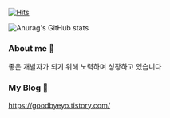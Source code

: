 <!--
### Effort With  👋

**goodbyeyo/goodbyeyo** is a ✨ _special_ ✨ repository because its `README.md` (this file) appears on your GitHub profile.

Here are some ideas to get you started:

- 🔭 I’m currently working on ...
- 🌱 I’m currently learning ...
- 👯 I’m looking to collaborate on ...
- 🤔 I’m looking for help with ...
- 💬 Ask me about ...
- 📫 How to reach me: ...
- 😄 Pronouns: ...
- ⚡ Fun fact: ...
lightgrey
![header](https://img.shields.io/badge/Oracle-blue)
![header](https://img.shields.io/badge/PostgreSQL-blue)
![header](https://img.shields.io/badge/MySQL-blue)
-->
<!--
### FaborTech  List

![header](https://img.shields.io/badge/Java-red)
![header](https://img.shields.io/badge/Kotlin-orange)
![header](https://img.shields.io/badge/Spring-pink)
![header](https://img.shields.io/badge/SpringDataJPA-pink)
![header](https://img.shields.io/badge/SpringBatch-pink)
![header](https://img.shields.io/badge/Javascript-yellowgreen)
![header](https://img.shields.io/badge/Vuejs-yellowgreen)
![header](https://img.shields.io/badge/Thymeleaf-yellowgreen)
![header](https://img.shields.io/badge/Webpack-green)

![header](https://img.shields.io/badge/Kafka(learning)-grey)
![header](https://img.shields.io/badge/RabbitMq-grey)
![header](https://img.shields.io/badge/Jenkins-blue)
![header](https://img.shields.io/badge/Rundeck-blue)
![header](https://img.shields.io/badge/Git-skyblue)

### Languages

![Top Langs](https://github-readme-stats.vercel.app/api/top-langs/?username=goodbyeyo&layout=compact&theme=dark)

### Activity
<tr/>
-->


<div align=left>
	
 [![Hits](https://hits.seeyoufarm.com/api/count/incr/badge.svg?url=https%3A%2F%2Fgithub.com%2Fgoodbyeyo%2F&count_bg=%2309D9C3&title_bg=%2337ACDF&icon=adblock.svg&icon_color=%23EBE9E7&title=hits&edge_flat=true)](https://hits.seeyoufarm.com)
	
  </div>

![Anurag's GitHub stats](https://github-readme-stats.vercel.app/api?username=goodbyeyo&&amp;bg_color=30,e96443,904e95&amp;title_color=fff&amp;text_color=fff")


### About me 💬 
좋은 개발자가 되기 위해 노력하며 성장하고 있습니다



### My Blog 💬
https://goodbyeyo.tistory.com/



<!--
https://img.shields.io/badge/Blog-?style=flat-square&logo=쓰고싶은 아이콘이름&logoColor=white&link=너의링크

-->

